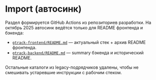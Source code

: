 # Import (автосинк)

Раздел формируется GitHub Actions из репозиториев разработки.
На октябрь 2025 автосинк ведётся только для README фронтенда и бэкенда:

- [`gtrack-frontend/README.md`](gtrack-frontend/README.md) — актуальный стек + архив README фронтенда.
- [`gtrack-backend/README.md`](gtrack-backend/README.md) — summary бэкенда и исторический README.

Остальные каталоги из legacy-подрядчиков удалены, чтобы не смешивать устаревшие инструкции с рабочим стеком.
